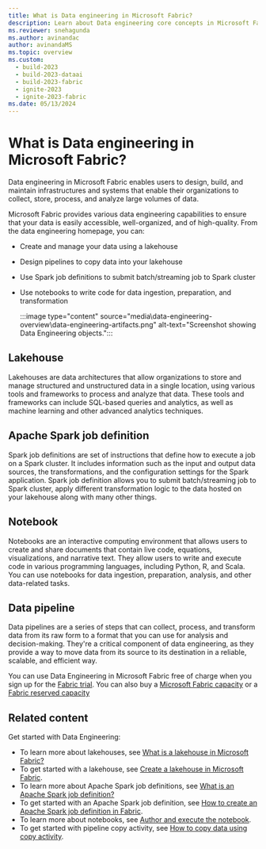 ```yaml
---
title: What is Data engineering in Microsoft Fabric?
description: Learn about Data engineering core concepts in Microsoft Fabric and the analytics functionality it offers.
ms.reviewer: snehagunda
ms.author: avinandac
author: avinandaMS
ms.topic: overview
ms.custom:
  - build-2023
  - build-2023-dataai
  - build-2023-fabric
  - ignite-2023
  - ignite-2023-fabric
ms.date: 05/13/2024
---
```


# What is Data engineering in Microsoft Fabric?

Data engineering in Microsoft Fabric enables users to design, build, and maintain infrastructures and systems that enable their organizations to collect, store, process, and analyze large volumes of data.

Microsoft Fabric provides various data engineering capabilities to ensure that your data is easily accessible, well-organized, and of high-quality. From the data engineering homepage, you can:

- Create and manage your data using a lakehouse

- Design pipelines to copy data into your lakehouse

- Use Spark job definitions to submit batch/streaming job to Spark cluster

- Use notebooks to write code for data ingestion, preparation, and transformation

  :::image type="content" source="media\data-engineering-overview\data-engineering-artifacts.png" alt-text="Screenshot showing Data Engineering objects.":::

## Lakehouse

Lakehouses are data architectures that allow organizations to store and manage structured and unstructured data in a single location, using various tools and frameworks to process and analyze that data. These tools and frameworks can include SQL-based queries and analytics, as well as machine learning and other advanced analytics techniques.

## Apache Spark job definition

Spark job definitions are set of instructions that define how to execute a job on a Spark cluster. It includes information such as the input and output data sources, the transformations, and the configuration settings for the Spark application. Spark job definition allows you to submit batch/streaming job to Spark cluster, apply different transformation logic to the data hosted on your lakehouse along with many other things.

## Notebook

Notebooks are an interactive computing environment that allows users to create and share documents that contain live code, equations, visualizations, and narrative text. They allow users to write and execute code in various programming languages, including Python, R, and Scala. You can use notebooks for data ingestion, preparation, analysis, and other data-related tasks.

## Data pipeline

Data pipelines are a series of steps that can collect, process, and transform data from its raw form to a format that you can use for analysis and decision-making. They're a critical component of data engineering, as they provide a way to move data from its source to its destination in a reliable, scalable, and efficient way.

You can use Data Engineering in Microsoft Fabric free of charge when you sign up for the [Fabric trial](../fundamentals/fabric-trial.md). You can also buy a [Microsoft Fabric capacity](../enterprise/buy-subscription.md) or a [Fabric reserved capacity](/azure/cost-management-billing/reservations/fabric-capacity)

## Related content

Get started with Data Engineering:

- To learn more about lakehouses, see [What is a lakehouse in Microsoft Fabric?](lakehouse-overview.md)
- To get started with a lakehouse, see [Create a lakehouse in Microsoft Fabric](create-lakehouse.md).
- To learn more about Apache Spark job definitions, see [What is an Apache Spark job definition?](spark-job-definition.md)
- To get started with an Apache Spark job definition, see [How to create an Apache Spark job definition in Fabric](create-spark-job-definition.md).
- To learn more about notebooks, see [Author and execute the notebook](author-execute-notebook.md).
- To get started with pipeline copy activity, see [How to copy data using copy activity](..\data-factory\copy-data-activity.md).
